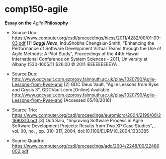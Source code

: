 # comp150-agile

__Essay on the__ *Agile* __Philosophy__

- Source Uno: https://www.computer.org/csdl/proceedings/hicss/2011/4282/00/01-09-03.pdf
[1] *__Saggi Nevo__*, InduShobha Chengalur-Smith, "Enhancing the Performance of Software Development Virtual Teams through
the Use of Agile Methods: A Pilot Study", Proceedings of the 44th Hawaii International Conference on System Sciences - 2011, University at Albany 1530-1605/11 $26.00 © 2011 IEEEEEEEEEYA

- Source Duo: http://www.gdcvault.com.ezproxy.falmouth.ac.uk/play/1020790/Agile-Lessons-from-Ryse-and
[2] GDC Deus Vault, "Agile Lessons from Ryse and Crysis 3", GDCVault.com [Online] Available http://www.gdcvault.com.ezproxy.falmouth.ac.uk/play/1020790/Agile-Lessons-from-Ryse-and [Accessed 05/10/2016]

- Source Trio: https://www.computer.org/csdl/proceedings/euromicro/2004/2199/00/21990310.pdf
[3] Outi Salo, "Improving Software Process in Agile Software Development Projects: Results from Two XP Case Studies", , vol. 00, no. , pp. 310-317, 2004, doi:10.1109/EURMIC.2004.1333385

- Source Quadro: https://www.computer.org/csdl/proceedings/adc/2004/2248/00/22480002.pdf
